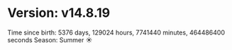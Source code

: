 # Version: v14.8.19
Time since birth: 5376 days, 129024 hours, 7741440 minutes, 464486400 seconds
Season: Summer ☀️
